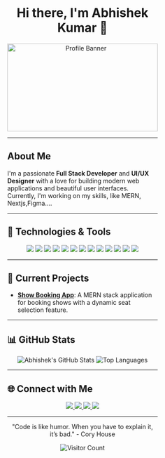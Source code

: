 <div style="padding: 0 80px;">
<h1 align="center" style="padding-top:40px;">Hi there, I'm Abhishek Kumar 👋</h1>

<p align="center">
  <img src="https://i.pinimg.com/originals/1d/76/bf/1d76bf40a1177b286781c432ff197759.gif" style="width: 100%; height: 200px; object-fit:cover ;" alt="Profile Banner" />
</p>

---

## About Me

I'm a passionate **Full Stack Developer** and **UI/UX Designer** with a love for building modern web applications and beautiful user interfaces. Currently, I'm working on my skills, like MERN, Nextjs,Figma....

---

## 🔧 Technologies & Tools

<p align="center">
  <img src="https://img.shields.io/badge/-Next.js-000?logo=nextdotjs&style=for-the-badge" />
  <img src="https://img.shields.io/badge/-React-61DAFB?logo=react&style=for-the-badge" />
  <img src="https://img.shields.io/badge/-Tailwind_CSS-38B2AC?logo=tailwind-css&style=for-the-badge" />
  <img src="https://img.shields.io/badge/-JavaScript-F7DF1E?logo=javascript&style=for-the-badge" />
  <img src="https://img.shields.io/badge/-TypeScript-007ACC?logo=typescript&style=for-the-badge" />
  <img src="https://img.shields.io/badge/-Node.js-339933?logo=node.js&style=for-the-badge" />
  <img src="https://img.shields.io/badge/-Express.js-000000?logo=express&style=for-the-badge" />
  <img src="https://img.shields.io/badge/-Firebase-FFCA28?logo=firebase&style=for-the-badge" />
  <img src="https://img.shields.io/badge/-MongoDB-47A248?logo=mongodb&style=for-the-badge" />
  <img src="https://img.shields.io/badge/-Clerk-4F46E5?logo=clerk&style=for-the-badge" />
  <img src="https://img.shields.io/badge/-Framer_Motion-000?logo=framer&style=for-the-badge" />
  <img src="https://img.shields.io/badge/-Figma-F24E1E?logo=figma&style=for-the-badge" />
  <img src="https://img.shields.io/badge/-Shadcn_UI-3b82f6?logo=shadcn&style=for-the-badge" />
</p>


---

## 🚀 Current Projects

- **[Show Booking App](https://github.com/abhishek-kumar/show-booking-app)**: A MERN stack application for booking shows with a dynamic seat selection feature.

---

## 📊 GitHub Stats

<p align="center">
  <img src="https://github-readme-stats.vercel.app/api?username=abhi1322&show_icons=true&theme=radical" alt="Abhishek's GitHub Stats" />
  <img src="https://github-readme-stats.vercel.app/api/top-langs/?username=abhi1322&layout=compact&theme=radical" alt="Top Languages" />
</p>

---

## 🌐 Connect with Me

<p align="center">
  <a href="https://www.linkedin.com/in/abhishek-kumar-7b7590209/" target="_blank">
    <img src="https://img.shields.io/badge/-LinkedIn-blue?logo=linkedin&style=for-the-badge" />
  </a>
  <a href="https://twitter.com/kumarAbhi282001" target="_blank">
    <img src="https://img.shields.io/badge/-Twitter-1DA1F2?logo=twitter&style=for-the-badge" />
  </a>
  <a href="https://behance.net/https://www.behance.net/abhikumar786" target="_blank">
    <img src="https://img.shields.io/badge/Behance-1769ff?style=for-the-badge&logo=behance&logoColor=white" />
  </a>
  <a href="https://youtube.com/@https://www.youtube.com/channel/UCjr_f0GTFRj-cQb5khoSRBg">
    <img src="https://img.shields.io/badge/YouTube-%23FF0000.svg?style=for-the-badge&logo=YouTube&logoColor=white" />
  </a>
</p>

---

<p align="center">
  "Code is like humor. When you have to explain it, it’s bad." - Cory House
</p>

<p align="center">
  <img src="https://komarev.com/ghpvc/?username=abhi1322" alt="Visitor Count" />
</p>


</diV>
